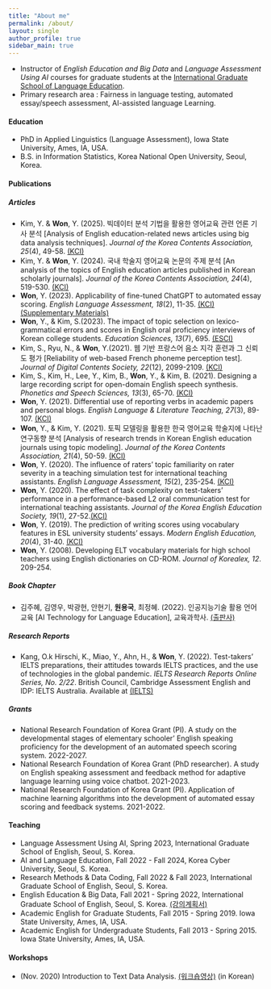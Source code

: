 ```yaml
---
title: "About me"
permalink: /about/
layout: single
author_profile: true
sidebar_main: true
---
```


+ Instructor of *English Education and Big Data* and *Language Assessment Using AI* courses for graduate students at the [International Graduate School of Language Education](https://igse.ac.kr/en/). 
+ Primary research area : Fairness in language testing, automated essay/speech assessment, AI-assisted language Learning.  

#### Education
+ PhD in Applied Linguistics (Language Assessment), Iowa State University, Ames, IA, USA.  
+ B.S. in Information Statistics, Korea National Open University, Seoul, Korea.

#### Publications
##### Articles
+ Kim, Y. & **Won**, Y. (2025). 빅데이터 분석 기법을 활용한 영어교육 관련 언론 기사 분석 [Analysis of English education-related news articles using big data analysis techniques]. *Journal of the Korea Contents Association, 25*(4), 49-58. [(KCI)](https://www.kci.go.kr/kciportal/ci/sereArticleSearch/ciSereArtiView.kci?sereArticleSearchBean.artiId=ART003196157)
+ Kim, Y. & **Won**, Y. (2024). 국내 학술지 영어교육 논문의 주제 분석 [An analysis of the topics of English education articles published in Korean scholarly journals]. *Journal of the Korea Contents Association, 24*(4), 519-530. [(KCI)](https://www.kci.go.kr/kciportal/ci/sereArticleSearch/ciSereArtiView.kci?sereArticleSearchBean.artiId=ART003074032)
+ **Won**, Y. (2023). Applicability of fine-tuned ChatGPT to automated essay scoring. *English Language Assessment, 18*(2), 11-35. [(KCI)](https://www.kci.go.kr/kciportal/ci/sereArticleSearch/ciSereArtiView.kci?sereArticleSearchBean.artiId=ART003026386) [(Supplementary Materials)](https://github.com/linguistry/Fine-Tuned_ChatGPT_Essay_Scoring) 
+ **Won**, Y., & Kim, S.(2023). The impact of topic selection on lexico-grammatical errors and scores in English oral proficiency interviews of Korean college students. *Education Sciences, 13*(7), 695. [(ESCI)](https://doi.org/10.3390/educsci13070695)
+ Kim, S., Ryu, N., & **Won**, Y.(2021). 웹 기반 프랑스어 음소 지각 훈련과 그 신뢰도 평가 [Reliability of web-based French phoneme perception test]. *Journal of Digital Contents Society, 22*(12), 2099-2109. [(KCI)](https://doi.org/10.9728/dcs.2021.22.12.2099)
+ Kim, S., Kim, H., Lee, Y., Kim, B., **Won**, Y., & Kim, B. (2021). Designing a large recording script for open-domain English speech synthesis. *Phonetics and Speech Sciences, 13*(3), 65-70. [(KCI)](https://doi.org/10.13064/KSSS.2021.13.3.065)
+ **Won**, Y. (2021). Differential use of reporting verbs in academic papers and personal blogs. *English Language & Literature Teaching, 27*(3), 89-107. [(KCI)](https://www.kci.go.kr/kciportal/ci/sereArticleSearch/ciSereArtiView.kci?sereArticleSearchBean.artiId=ART002757483)
+ **Won**, Y., & Kim, Y. (2021). 토픽 모델링을 활용한 한국 영어교육 학술지에 나타난 연구동향 분석 [Analysis of research trends in Korean English education journals using topic modeling]. *Journal of the Korea Contents Association, 21*(4), 50-59. [(KCI)](https://doi.org/10.5392/JKCA.2021.21.04.050)
+ **Won**, Y. (2020). The influence of raters’ topic familiarity on rater severity in a teaching simulation test for international teaching assistants. *English Language Assessment, 15*(2), 235-254. [(KCI)](https://doi.org/10.37244/ela.2020.15.2.235)  
+ **Won**, Y. (2020). The effect of task complexity on test-takers’ performance in a performance-based L2 oral communication test for international teaching assistants. *Journal of the Korea English Education Society, 19*(1), 27-52.[(KCI)](https://doi.org/10.18649/jkees.2020.19.1.27)  
+ **Won**, Y. (2019). The prediction of writing scores using vocabulary features in ESL university students’ essays. *Modern English Education, 20*(4), 31-40. [(KCI)](https://doi.org/10.18095/meeso.2019.20.4.31)  
+ **Won**, Y. (2008). Developing ELT vocabulary materials for high school teachers using English dictionaries on CD-ROM. *Journal of Korealex, 12*. 209-254.

##### Book Chapter 
+ 김주혜, 김영우, 박광현, 안현기, **원용국**, 최정혜. (2022). 인공지능기술 활용 언어교육 [AI Technology for Language Education], 교육과학사. [(출판사)](http://www.kyoyookbook.co.kr/shop/item.php?it_id=1646977440) 

##### Research Reports
+ Kang, O.k Hirschi, K., Miao, Y., Ahn, H., & **Won**, Y. (2022). Test-takers’ IELTS preparations, their attitudes towards IELTS practices, and the use of technologies in the global pandemic. *IELTS Research Reports Online Series, No. 2/22*. British Council, Cambridge Assessment English and IDP: IELTS Australia. Available at [(IELTS)](https://www.ielts.org/for-researchers/research-reports/online-series-2022-2)

##### Grants
+ National Research Foundation of Korea Grant (PI). A study on the developmental stages of elementary schooler’ English speaking proficiency for the development of an automated speech scoring system. 2022-2027. 
+ National Research Foundation of Korea Grant (PhD researcher). A study on English speaking assessment and feedback method for adaptive language learning using voice chatbot. 2021-2023. 
+ National Research Foundation of Korea Grant (PI). Application of machine learning algorithms into the development of automated essay scoring and feedback systems. 2021-2022. 

#### Teaching
+ Language Assessment Using AI, Spring 2023, International Graduate School of English, Seoul, S. Korea.
+ AI and Language Education, Fall 2022 - Fall 2024, Korea Cyber University, Seoul, S. Korea.
+ Research Methods & Data Coding, Fall 2022 & Fall 2023, International Graduate School of English, Seoul, S. Korea.
+ English Education & Big Data, Fall 2021 - Spring 2022, International Graduate School of English, Seoul, S. Korea. [(강의계획서)](https://drive.google.com/file/d/1UBmTCIvtJws2IcoYs4djZQWmezsCS-Se/view?usp=sharing)
+ Academic English for Graduate Students, Fall 2015 - Spring 2019. Iowa State University, Ames, IA, USA. 
+ Academic English for Undergraduate Students, Fall 2013 - Spring 2015. Iowa State University, Ames, IA, USA.

#### Workshops  
+ (Nov. 2020) Introduction to Text Data Analysis. [(워크숍영상)](https://youtube.com/playlist?list=PLEiZtveAYKFnU9fqjneGyYCroMH8hzoNP) (in Korean)
